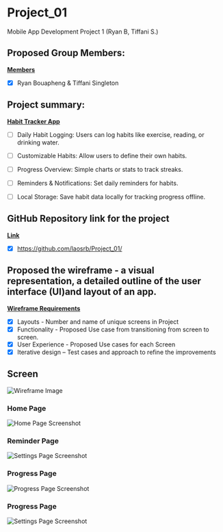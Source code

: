 # Project_01
Mobile App Development Project 1 (Ryan B, Tiffani S.)


## Proposed Group Members:
<ins>**Members**</ins>
- [X] Ryan Bouapheng & Tiffani Singleton

## Project summary:
<ins>**Habit Tracker App**</ins>
- [ ] Daily Habit Logging: Users can log habits like exercise, reading, or drinking water.
- [ ] Customizable Habits: Allow users to define their own habits.
- [ ] Progress Overview: Simple charts or stats to track streaks.
- [ ] Reminders & Notifications: Set daily reminders for habits.
- [ ] Local Storage: Save habit data locally for tracking progress offline.


## GitHub Repository link for the project
<ins>**Link**</ins>
- [x] https://github.com/laosrb/Project_01/

## Proposed the wireframe - a visual representation, a detailed outline of the user interface (UI)and layout of an app.
<ins>**Wireframe Requirements**</ins>
- [x] Layouts - Number and name of unique screens in Project
- [x] Functionality - Proposed Use case from transitioning from screen to screen.
- [x] User Experience - Proposed Use cases for each Screen
- [x] Iterative design – Test cases and approach to refine the improvements

## Screen
![Wireframe Image](https://cdn.dribbble.com/userupload/11535087/file/original-d71026beb1a90693154968a41c3404ef.png?resize=850x638&vertical=center)

### Home Page
![Home Page Screenshot](https://github.com/user-attachments/assets/1c00baa1-823b-44ad-b848-4816a2d318e3)

### Reminder Page
![Settings Page Screenshot]()

### Progress Page
![Progress Page Screenshot]()

### Progress Page
![Settings Page Screenshot]()


